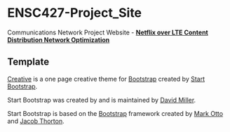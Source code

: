 # ENSC427-Project_Site
Communications Network Project Website - **[Netflix over LTE Content Distribution Network Optimization](https://sfu.ca/~kbohlen)**


## Template
[Creative](http://startbootstrap.com/template-overviews/creative/) is a one page creative theme for [Bootstrap](http://getbootstrap.com/) created by [Start Bootstrap](http://startbootstrap.com/).

Start Bootstrap was created by and is maintained by [David Miller](http://davidmiller.io/).

Start Bootstrap is based on the [Bootstrap](http://getbootstrap.com/) framework created by [Mark Otto](https://twitter.com/mdo) and [Jacob Thorton](https://twitter.com/fat).
